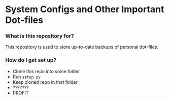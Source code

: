 # System Configs and Other Important Dot-files #

### What is this repository for? ###

This repository is used to store up-to-date backups of personal dot-files.

### How do I get set up? ###

* Clone this repo into some folder
* Run `setup.py`
* Keep cloned repo in that folder
* ???????
* PROFIT
